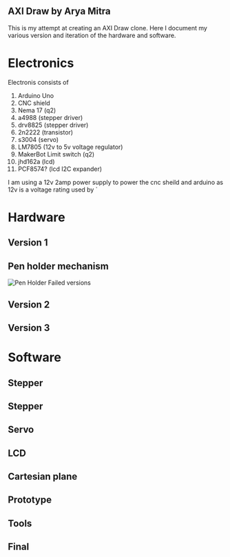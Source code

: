 ## AXI Draw by Arya Mitra

This is my attempt at creating an AXI Draw clone. Here I document my various version and iteration of the hardware and software.
# Electronics
Electronis consists of
1. Arduino Uno
1. CNC shield
1. Nema 17 (q2)
1. a4988 (stepper driver)
1. drv8825 (stepper driver)
1. 2n2222 (transistor)
1. s3004 (servo) 
1. LM7805 (12v to 5v voltage regulator)
1. MakerBot Limit switch (q2)
1. jhd162a (lcd)
1. PCF8574? (lcd I2C expander)

I am using a 12v 2amp power supply to power the cnc sheild 
and arduino as 12v is a voltage rating used by  `

# Hardware



## Version 1

## Pen holder mechanism

![Pen Holder Failed versions](images/Pen-Holder-Failed.jpg)

## Version 2

## Version 3

# Software

## Stepper

## Stepper

## Servo

## LCD

## Cartesian plane





## Prototype

## Tools

## Final
